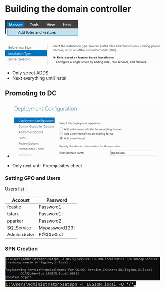 # Building the domain controller


![test.png](Pictures/8cff2c4e615e52804e1e24260982855d.png)

 ![2a67030998a325534500e55c993f8db3.png](Pictures/2a67030998a325534500e55c993f8db3.png)

- Only select ADDS
- Next everything until install

## Promoting to DC

- ![b8e82c7041ea12cf071a9f00d5a2ca5f.png](Pictures/b8e82c7041ea12cf071a9f00d5a2ca5f.png)

- Only next until Prerequisites check

### Setting GPO and Users

Users list :

| Account       | Password       |
|---------------|----------------|
| fcastle       | Password1      |
| tstark        | Password1!     |
| pparker       | Password2      |
| SQLService    | Mypassword123! |
| Administrator | P@$$w0rd!      |

### SPN Creation

![26630df713f296095bb4b978e3e542e9.png](Pictures/26630df713f296095bb4b978e3e542e9.png)
![00d73b5ef315b8bca1c81b5c7e36c537.png](Pictures/00d73b5ef315b8bca1c81b5c7e36c537.png)
